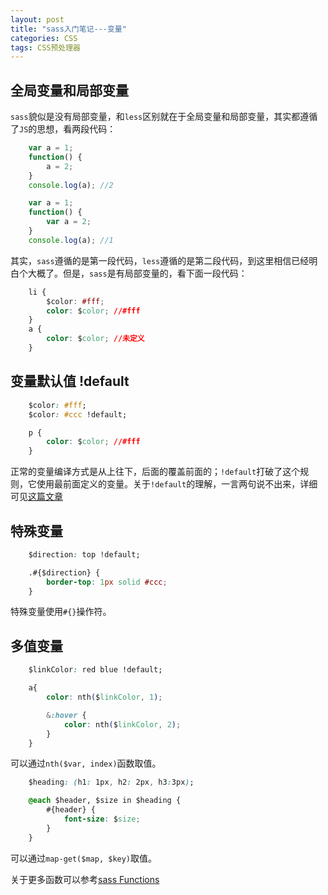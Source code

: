 ```yaml
---
layout: post
title: "sass入门笔记---变量"
categories: CSS
tags: CSS预处理器
---
```


## 全局变量和局部变量

`sass`貌似是没有局部变量，和`less`区别就在于全局变量和局部变量，其实都遵循了`JS`的思想，看两段代码：

```js
    var a = 1;
    function() {
        a = 2;
    }
    console.log(a); //2
```

```js
    var a = 1;
    function() {
        var a = 2;
    }
    console.log(a); //1
```

其实，```sass```遵循的是第一段代码，```less```遵循的是第二段代码，到这里相信已经明白个大概了。但是，```sass```是有局部变量的，看下面一段代码：

```css
    li {
        $color: #fff;
        color: $color; //#fff
    }
    a {
        color: $color; //未定义
    }
```

## 变量默认值 !default

```css
    $color: #fff;
    $color: #ccc !default;

    p {
        color: $color; //#fff
    }
```

正常的变量编译方式是从上往下，后面的覆盖前面的；```!default```打破了这个规则，它使用最前面定义的变量。关于```!default```的理解，一言两句说不出来，详细可见[这篇文章](http://www.w3cplus.com/preprocessor/sass-basic-variable.html)

## 特殊变量

```css
    $direction: top !default;

    .#{$direction} {
        border-top: 1px solid #ccc;
    }
```

特殊变量使用```#{}```操作符。

## 多值变量

```css
    $linkColor: red blue !default;

    a{
        color: nth($linkColor, 1);

        &:hover {
            color: nth($linkColor, 2);
        }
    }
```

可以通过```nth($var, index)```函数取值。

```css
    $heading: (h1: 1px, h2: 2px, h3:3px);

    @each $header, $size in $heading {
        #{header} {
            font-size: $size;
        }
    }
```

可以通过```map-get($map, $key)```取值。

关于更多函数可以参考[sass Functions](http://sass-lang.com/documentation/Sass/Script/Functions.html)